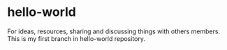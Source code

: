 # hello-world
For ideas, resources, sharing and discussing things with others members.
This is my first branch in hello-world repository.
